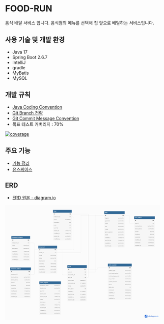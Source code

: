 # FOOD-RUN

음식 배달 서비스 입니다. 음식점의 메뉴를 선택해 집 앞으로 배달하는 서비스입니다.

## 사용 기술 및 개발 환경

- Java 17
- Spring Boot 2.6.7
- IntelliJ
- gradle
- MyBatis
- MySQL

## 개발 규칙

- [Java Coding Convention](https://github.com/f-lab-edu/food-run/wiki/3.Convention#java-coding-convention)
- [Git Branch 전략](https://github.com/f-lab-edu/food-run/wiki/3.Convention#git-branch-%EC%A0%84%EB%9E%B5)
- [Git Commit Message Convention](https://github.com/f-lab-edu/food-run/wiki/3.Convention#commit-message-convention)
- 목표 테스트 커버리지 : 70%

[![coverage](../badges/jacoco.svg)](https://github.com/f-lab-edu/food-run/actions/workflows/main.yml)

## 주요 기능

- [기능 정리](https://github.com/f-lab-edu/food-run/wiki/1.Home#2-%EA%B8%B0%EB%8A%A5-%EC%86%8C%EA%B0%9C)
- [유스케이스](https://github.com/f-lab-edu/food-run/wiki/2.Use-Case)

## ERD
- [ERD 원본 - diagram.io](https://dbdiagram.io/d/627e692a7f945876b61451b4)

![](ERD.png)
